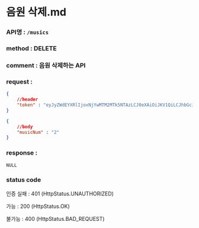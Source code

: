 # 음원 삭제.md
### API명 : `/musics`

### method : DELETE

### comment : 음원 삭제하는 API

### request :
~~~json
{
    //header
    "token" : "eyJyZWdEYXRlIjoxNjYwMTM2MTk5NTAzLCJ0eXAiOiJKV1QiLCJhbGciOiJIUzI1NiJ9.eyJ1c2VyTnVtIjoiMSIsImV4cCI6MTY2MDE0Njk5OX0.7UY6H0J0Qmlr_noKHsncJIuQY6rKMWe7pdb2kFNDAes"
}
~~~
~~~json
{
    //body
    "musicNum" : "2"
}
~~~

### response :
    NULL

### status code
인증 실패 : 401 (HttpStatus.UNAUTHORIZED)

가능 : 200 (HttpStatus.OK)

불가능 : 400 (HttpStatus.BAD_REQUEST)